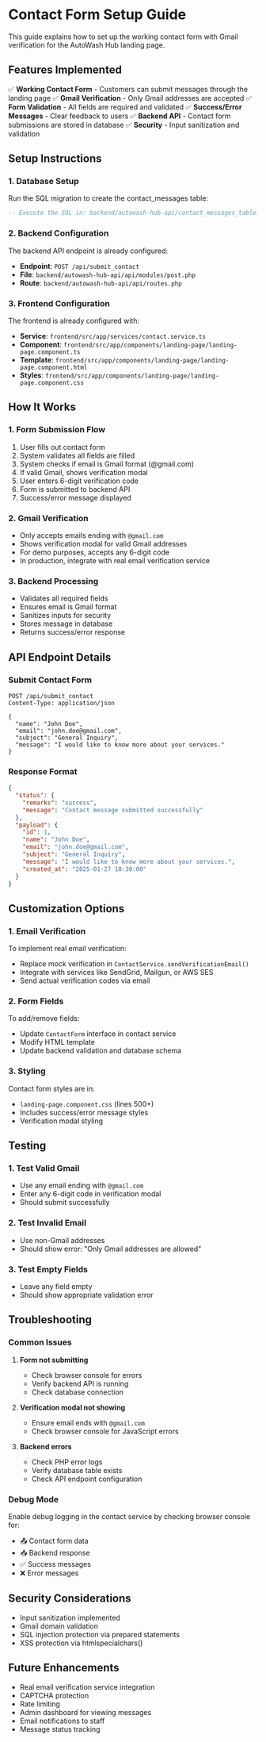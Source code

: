 # Contact Form Setup Guide

This guide explains how to set up the working contact form with Gmail verification for the AutoWash Hub landing page.

## Features Implemented

✅ **Working Contact Form** - Customers can submit messages through the landing page
✅ **Gmail Verification** - Only Gmail addresses are accepted
✅ **Form Validation** - All fields are required and validated
✅ **Success/Error Messages** - Clear feedback to users
✅ **Backend API** - Contact form submissions are stored in database
✅ **Security** - Input sanitization and validation

## Setup Instructions

### 1. Database Setup

Run the SQL migration to create the contact_messages table:

```sql
-- Execute the SQL in: backend/autowash-hub-api/contact_messages_table.sql
```

### 2. Backend Configuration

The backend API endpoint is already configured:

- **Endpoint**: `POST /api/submit_contact`
- **File**: `backend/autowash-hub-api/api/modules/post.php`
- **Route**: `backend/autowash-hub-api/api/routes.php`

### 3. Frontend Configuration

The frontend is already configured with:

- **Service**: `frontend/src/app/services/contact.service.ts`
- **Component**: `frontend/src/app/components/landing-page/landing-page.component.ts`
- **Template**: `frontend/src/app/components/landing-page/landing-page.component.html`
- **Styles**: `frontend/src/app/components/landing-page/landing-page.component.css`

## How It Works

### 1. Form Submission Flow

1. User fills out contact form
2. System validates all fields are filled
3. System checks if email is Gmail format (@gmail.com)
4. If valid Gmail, shows verification modal
5. User enters 6-digit verification code
6. Form is submitted to backend API
7. Success/error message displayed

### 2. Gmail Verification

- Only accepts emails ending with `@gmail.com`
- Shows verification modal for valid Gmail addresses
- For demo purposes, accepts any 6-digit code
- In production, integrate with real email verification service

### 3. Backend Processing

- Validates all required fields
- Ensures email is Gmail format
- Sanitizes inputs for security
- Stores message in database
- Returns success/error response

## API Endpoint Details

### Submit Contact Form

```
POST /api/submit_contact
Content-Type: application/json

{
  "name": "John Doe",
  "email": "john.doe@gmail.com",
  "subject": "General Inquiry",
  "message": "I would like to know more about your services."
}
```

### Response Format

```json
{
  "status": {
    "remarks": "success",
    "message": "Contact message submitted successfully"
  },
  "payload": {
    "id": 1,
    "name": "John Doe",
    "email": "john.doe@gmail.com",
    "subject": "General Inquiry",
    "message": "I would like to know more about your services.",
    "created_at": "2025-01-27 10:30:00"
  }
}
```

## Customization Options

### 1. Email Verification

To implement real email verification:

- Replace mock verification in `ContactService.sendVerificationEmail()`
- Integrate with services like SendGrid, Mailgun, or AWS SES
- Send actual verification codes via email

### 2. Form Fields

To add/remove fields:

- Update `ContactForm` interface in contact service
- Modify HTML template
- Update backend validation and database schema

### 3. Styling

Contact form styles are in:

- `landing-page.component.css` (lines 500+)
- Includes success/error message styles
- Verification modal styling

## Testing

### 1. Test Valid Gmail

- Use any email ending with `@gmail.com`
- Enter any 6-digit code in verification modal
- Should submit successfully

### 2. Test Invalid Email

- Use non-Gmail addresses
- Should show error: "Only Gmail addresses are allowed"

### 3. Test Empty Fields

- Leave any field empty
- Should show appropriate validation error

## Troubleshooting

### Common Issues

1. **Form not submitting**

   - Check browser console for errors
   - Verify backend API is running
   - Check database connection

2. **Verification modal not showing**

   - Ensure email ends with `@gmail.com`
   - Check browser console for JavaScript errors

3. **Backend errors**
   - Check PHP error logs
   - Verify database table exists
   - Check API endpoint configuration

### Debug Mode

Enable debug logging in the contact service by checking browser console for:

- 📤 Contact form data
- 📥 Backend response
- ✅ Success messages
- ❌ Error messages

## Security Considerations

- Input sanitization implemented
- Gmail domain validation
- SQL injection protection via prepared statements
- XSS protection via htmlspecialchars()

## Future Enhancements

- Real email verification service integration
- CAPTCHA protection
- Rate limiting
- Admin dashboard for viewing messages
- Email notifications to staff
- Message status tracking
